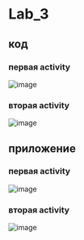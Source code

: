 # Lab_3

## код
### первая activity
![image](https://user-images.githubusercontent.com/73269130/146586556-5c809b0b-500e-48db-a64a-3dc300b7631c.png)

### вторая activity
![image](https://user-images.githubusercontent.com/73269130/146586599-d2e68b39-f12e-45a5-9e75-59a1e6e8d991.png)

## приложение 
### первая activity
![image](https://user-images.githubusercontent.com/73269130/146586658-730a831d-fb9d-433c-b04d-03ec63af55ef.png)

### вторая activity
![image](https://user-images.githubusercontent.com/73269130/146586706-65c7ddc8-8e6e-4f28-ab04-f409fdc6f7f7.png)
